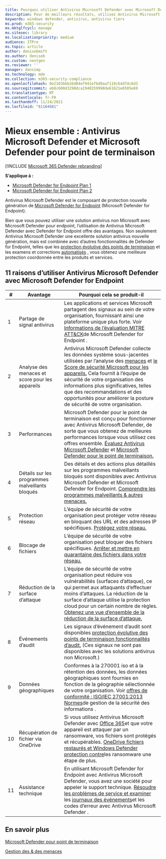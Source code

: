 ```yaml
---
title: Pourquoi utiliser Antivirus Microsoft Defender avec Microsoft Defender pour Endpoint
description: Pour de meilleurs résultats, utilisez Antivirus Microsoft Defender avec vos autres offres Microsoft.
keywords: windows defender, antivirus, antivirus tiers
ms.prod: m365-security
ms.mktglfcycl: manage
ms.sitesec: library
ms.localizationpriority: medium
audience: ITPro
ms.topic: article
author: denisebmsft
ms.author: deniseb
ms.custom: nextgen
ms.reviewer: ''
manager: dansimp
ms.technology: mde
ms.collection: m365-security-compliance
ms.openlocfilehash: 0e2103bbb26d84ef941efbd9aaf119c64d74c6d3
ms.sourcegitcommit: eb8c600d3298dca1940259998de61621e6505e69
ms.translationtype: MT
ms.contentlocale: fr-FR
ms.lasthandoff: 11/24/2021
ms.locfileid: "61164681"
---
```

# <a name="better-together-microsoft-defender-antivirus-and-microsoft-defender-for-endpoint"></a>Mieux ensemble : Antivirus Microsoft Defender et Microsoft Defender pour point de terminaison

[!INCLUDE [Microsoft 365 Defender rebranding](../../includes/microsoft-defender.md)]


**S’applique à :**

- [Microsoft Defender for Endpoint Plan 1](https://go.microsoft.com/fwlink/p/?linkid=2154037)
- [Microsoft Defender for Endpoint Plan 2](https://go.microsoft.com/fwlink/p/?linkid=2154037)

Antivirus Microsoft Defender est le composant de protection nouvelle génération de [Microsoft Defender for Endpoint](/microsoft-365/security/defender-endpoint/microsoft-defender-endpoint) (Microsoft Defender for Endpoint).

Bien que vous pouvez utiliser une solution antivirus non Microsoft avec Microsoft Defender pour endpoint, l’utilisation de Antivirus Microsoft Defender avec Defender for Endpoint offre des avantages. Non seulement Antivirus Microsoft Defender une excellente solution antivirus nouvelle génération, mais est combinée avec d’autres fonctionnalités de Defender for Endpoint, telles que les [protection évolutive des points de terminaison](/microsoft-365/security/defender-endpoint/overview-endpoint-detection-response) et les examens et corrections [automatisés](/microsoft-365/security/defender-endpoint/automated-investigations) , vous obtenez une meilleure protection coordonnée entre les produits et services.

## <a name="11-reasons-to-use-microsoft-defender-antivirus-together-with-microsoft-defender-for-endpoint"></a>11 raisons d’utiliser Antivirus Microsoft Defender avec Microsoft Defender for Endpoint

|#|Avantage|Pourquoi cela se produit-il|
|--|--|--|
|1|Partage de signal antivirus|Les applications et services Microsoft partagent des signaux au sein de votre organisation, fournissant ainsi une plateforme unique plus forte. Voir [Informations de l’évaluation MITRE ATT&CK](https://www.microsoft.com/security/blog/2018/12/03/insights-from-the-mitre-attack-based-evaluation-of-windows-defender-atp/)de Microsoft Defender for Endpoint .|
|2|Analyse des menaces et score pour les appareils|Antivirus Microsoft Defender collecte les données système sous-jacentes utilisées par l’analyse des [menaces](/microsoft-365/security/defender-endpoint/threat-analytics) et [le Score de sécurité Microsoft pour les appareils.](/microsoft-365/security/defender-endpoint/tvm-microsoft-secure-score-devices) Cela fournit à l’équipe de sécurité de votre organisation des informations plus significatives, telles que des recommandations et des opportunités pour améliorer la posture de sécurité de votre organisation.|
|3|Performances|Microsoft Defender pour le point de terminaison est conçu pour fonctionner avec Antivirus Microsoft Defender, de sorte que vous obtenez de meilleures performances lorsque vous utilisez ces offres ensemble. [Évaluez Antivirus Microsoft Defender](evaluate-microsoft-defender-antivirus.md) et [Microsoft Defender pour le point de terminaison.](/microsoft-365/security/defender-endpoint/evaluate-mde)|
|4|Détails sur les programmes malveillants bloqués|Des détails et des actions plus détaillés sur les programmes malveillants bloqués sont disponibles avec Antivirus Microsoft Defender et Microsoft Defender for Endpoint. [Comprendre les programmes malveillants & autres menaces.](/windows/security/threat-protection/intelligence/understanding-malware)|
|5|Protection réseau|L’équipe de sécurité de votre organisation peut protéger votre réseau en bloquant des URL et des adresses IP spécifiques. [Protégez votre réseau.](/microsoft-365/security/defender-endpoint/network-protection)|
|6 |Blocage de fichiers|L’équipe de sécurité de votre organisation peut bloquer des fichiers spécifiques. [Arrêter et mettre en quarantaine des fichiers dans votre réseau.](/microsoft-365/security/defender-endpoint/respond-file-alerts#stop-and-quarantine-files-in-your-network)|
|7 |Réduction de la surface d’attaque|L’équipe de sécurité de votre organisation peut réduire vos vulnérabilités (surfaces d’attaque), ce qui permet aux attaquants d’effectuer moins d’attaques. La réduction de la surface d’attaque utilise la protection cloud pour un certain nombre de règles. [Obtenez une vue d’ensemble de la réduction de la surface d’attaque.](/microsoft-365/security/defender-endpoint/overview-attack-surface-reduction)|
|8 |Événements d’audit|Les signaux d’événement d’audit sont disponibles [protection évolutive des points de terminaison fonctionnalités d’audit.](/microsoft-365/security/defender-endpoint/overview-endpoint-detection-response) (Ces signaux ne sont pas disponibles avec les solutions antivirus non Microsoft.)|
|9 |Données géographiques|Conformes à la 270001 iso et à la rétention des données, les données géographiques sont fournies en fonction de la géographie sélectionnée de votre organisation. Voir [offres de conformité : ISO/IEC 27001:2013 Normes](/microsoft-365/compliance/offering-iso-27001)de gestion de la sécurité des informations .|
|10|Récupération de fichier via OneDrive|Si vous utilisez Antivirus Microsoft Defender avec [Office 365](/Office365/Enterprise)et que votre appareil est attaquer par un ransomware, vos fichiers sont protégés et récupérables. [OneDrive fichiers restaurés et Windows Defender protection contre](https://techcommunity.microsoft.com/t5/Microsoft-OneDrive-Blog/OneDrive-Files-Restore-and-Windows-Defender-takes-ransomware/ba-p/188001)les ransomware une étape de plus.|
|11|Assistance technique|En utilisant Microsoft Defender for Endpoint avec Antivirus Microsoft Defender, vous avez une société pour appeler le support technique. [Résoudre les problèmes de service et examiner](/microsoft-365/security/defender-endpoint/troubleshoot-mde) les [journaux des événements](troubleshoot-microsoft-defender-antivirus.md)et les codes d’erreur avec Antivirus Microsoft Defender .|

## <a name="learn-more"></a>En savoir plus

[Microsoft Defender pour point de terminaison](/microsoft-365/security/defender-endpoint/microsoft-defender-endpoint)

[Gestion des & des menaces](/microsoft-365/security/defender-endpoint/next-gen-threat-and-vuln-mgt)
